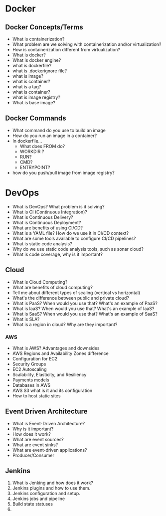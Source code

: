 # Docker

## Docker Concepts/Terms
- What is containerization? 
- What problem are we solving with containerization and/or virtualization?
- How is containerization different from virtualization?
- What is docker?
- What is docker engine?
- what is dockerfile?
- what is .dockerignore file?
- what is image?
- what is container?
- what is a tag?
- what is container?
- what is image registry?
- What is base image?
## Docker Commands
- What command do you use to build an image
- How do you run an image in a container?
- In dockerfile...
	- What does FROM do?
	- WORKDIR ?
	- RUN?
	- CMD?
	- ENTRYPOINT?
- how do you push/pull image from image registry?

# DevOps

- What is DevOps? What problem is it solving?
- What is CI (Continuous Integration)?
- What is Continuous Delivery?
- What is Continuous Deployment?
- What are benefits of using CI/CD?
- What is a YAML file? How do we use it in CI/CD context?
- What are some tools available to configure CI/CD pipelines?
- What is static code analysis?
- Why do we use static code analysis tools, such as sonar cloud?
- What is code coverage, why is it important?

## Cloud
- What is Cloud Computing?
- What are benefits of cloud computing?
- Tell me about different types of scaling (vertical vs horizontal)
- What's the difference between public and private cloud?
- What is PaaS? When would you use that? What's an example of PaaS?
- What is IaaS? When would you use that? What's an example of IaaS?
- What is SaaS? When would you use that? What's an example of SaaS?
- What is SLA?
- What is a region in cloud? Why are they important?


### AWS 

- What is AWS? Advantages and downsides
-  AWS Regions and Availability Zones difference
- Configuration for EC2
- Security Groups
- EC2 Autoscaling
- Scalability, Elasticity, and Resiliency
- Payments models
- Databases in AWS
- AWS S3 what is it and its configuration
- How to host static sites


## Event Driven Architecture

- What is Event-Driven Architecture?
- Why is it important?
- How does it work?
- What are event sources?
- What are event sinks?
- What are event-driven applications?
- Producer/Consumer


## Jenkins

1. What is Jenking and how does it work?
2. Jenkins plugins and how to use them.
3. Jenkins configuration and setup.
4. Jenkins jobs and pipeline
5. Build state statuses
6. 